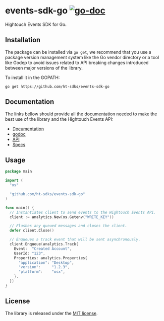 # events-sdk-go [![go-doc](https://godoc.org/github.com/ht-sdks/events-sdk-go?status.svg)](https://godoc.org/github.com/ht-sdks/events-sdk-go)

Hightouch Events SDK for Go.

## Installation

The package can be installed via `go get`, we recommend that you use a
package version management system like the Go vendor directory or a tool like
Godep to avoid issues related to API breaking changes introduced between major
versions of the library.

To install it in the GOPATH:
```
go get https://github.com/ht-sdks/events-sdk-go
```

## Documentation

The links bellow should provide all the documentation needed to make the best
use of the library and the Hightouch Events API:

- [Documentation](https://hightouch.com/docs/events/sdks/go)
- [godoc](https://godoc.org/gopkg.in/ht-sdks/events-sdk-go.v3)
- [API](https://hightouch.com/docs/events/sdks/http)
- [Specs](https://hightouch.com/docs/events/event-spec)

## Usage

```go
package main

import (
  "os"

  "github.com/ht-sdks/events-sdk-go"
)

func main() {
  // Instantiates client to send events to the Hightouch Events API.
  client := analytics.New(os.Getenv("WRITE_KEY"))

  // Flushes any queued messages and closes the client.
  defer client.Close()

  // Enqueues a track event that will be sent asynchronously.
  client.Enqueue(analytics.Track{
    Event:  "Created Account",
    UserId: "123",
    Properties: analytics.Properties{
      "application": "Desktop",
      "version":     "1.2.3",
      "platform":    "osx",
    },
  })
}
```

## License

The library is released under the [MIT license](LICENSE).
